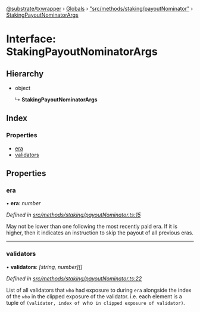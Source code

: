 [@substrate/txwrapper](../README.md) › [Globals](../globals.md) › ["src/methods/staking/payoutNominator"](../modules/_src_methods_staking_payoutnominator_.md) › [StakingPayoutNominatorArgs](_src_methods_staking_payoutnominator_.stakingpayoutnominatorargs.md)

# Interface: StakingPayoutNominatorArgs

## Hierarchy

* object

  ↳ **StakingPayoutNominatorArgs**

## Index

### Properties

* [era](_src_methods_staking_payoutnominator_.stakingpayoutnominatorargs.md#era)
* [validators](_src_methods_staking_payoutnominator_.stakingpayoutnominatorargs.md#validators)

## Properties

###  era

• **era**: *number*

*Defined in [src/methods/staking/payoutNominator.ts:15](https://github.com/paritytech/txwrapper/blob/9b4a752/src/methods/staking/payoutNominator.ts#L15)*

May not be lower than one following the most recently paid era. If it is
higher, then it indicates an instruction to skip the payout of all
previous eras.

___

###  validators

• **validators**: *[string, number][]*

*Defined in [src/methods/staking/payoutNominator.ts:22](https://github.com/paritytech/txwrapper/blob/9b4a752/src/methods/staking/payoutNominator.ts#L22)*

List of all validators that `who` had exposure to during `era` alongside
the index of the `who` in the clipped exposure of the validator. i.e. each
element is a tuple of `(validator, index of `who` in clipped exposure of
validator)`.
